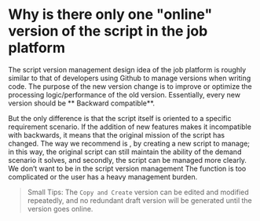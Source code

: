 # Why is there only one "online" version of the script in the job platform

The script version management design idea of the job platform is roughly similar to that of developers using Github to manage versions when writing code. The purpose of the new version change is to improve or optimize the processing logic/performance of the old version. Essentially, every new version should be ** Backward compatible**.

But the only difference is that the script itself is oriented to a specific requirement scenario. If the addition of new features makes it incompatible with backwards, it means that the original mission of the script has changed. The way we recommend is , by creating a new script to manage; in this way, the original script can still maintain the ability of the demand scenario it solves, and secondly, the script can be managed more clearly. We don’t want to be in the script version management The function is too complicated or the user has a heavy management burden.

> Small Tips: The `Copy and Create` version can be edited and modified repeatedly, and no redundant draft version will be generated until the version goes online.